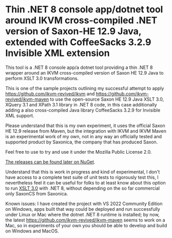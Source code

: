 ﻿# Thin .NET 8 console app/dotnet tool around IKVM cross-compiled .NET version of Saxon-HE 12.9 Java, extended with CoffeeSacks 3.2.9 Invisible XML extension
This tool is a .NET 8 console app/a dotnet tool providing a thin .NET 8 wrapper around an IKVM cross-compiled version of Saxon HE 12.9 Java to perform XSLT 3.0 transformations.

This is one of the sample projects outlining my successful attempt to apply https://github.com/ikvm-revived/ikvm and
https://github.com/ikvm-revived/ikvm-maven to use the open-source Saxon HE 12.9 Java XSLT 3.0, XQuery 3.1 and XPath 3.1 library in .NET 8 code, in this case additionally adding a also cross-compiled Java library CoffeeSacks 3.2.9 for Invisible XML support.

Please understand that this is my own experiment, it uses the official Saxon HE 12.9 release from Maven, but the integration with IKVM and IKVM Maven is an experimental work of my own, not in any way an officially tested and supported product by Saxonica, the company that has produced Saxon.

Feel free to use to try and use it under the Mozilla Public License 2.0. 

[The releases can be found later on NuGet](https://www.nuget.org/packages/SaxonHE12NetIXslt/).

Understand that this is work in progress and kind of experimental, I don't have access to a complete test suite of unit tests to rigorously test this, I nevertheless feel it can be useful for folks to at least know about this option to run [XSLT 3.0](https://www.w3.org/TR/xslt-30/) with .NET 8, without depending on the so far commercial only SaxonCS from Saxonica.

Known issues: I have created the project with VS 2022 Community Edition on Windows, apps built that way could be deployed and run successfully under Linux or Mac where the dotnet .NET 8 runtime is installed; by now, the latest https://github.com/ikvm-revived/ikvm-maven seems to work on a Mac, so in experiments of your own you should be able to develop and build on Windows and MacOS.